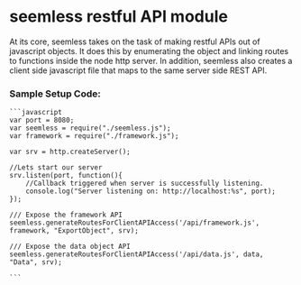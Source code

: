 seemless restful API module
============
At its core, seemless takes on the task of making restful APIs out of javascript objects.   It does this by enumerating the object and linking routes to functions inside the node http server.  In addition, seemless also creates a client side javascript file that maps to the same server side REST API.

### Sample Setup Code:  

    ```javascript
    var port = 8080;
    var seemless = require("./seemless.js");
    var framework = require("./framework.js");
            
    var srv = http.createServer();

    //Lets start our server
    srv.listen(port, function(){
        //Callback triggered when server is successfully listening.
        console.log("Server listening on: http://localhost:%s", port);
    });

    /// Expose the framework API
    seemless.generateRoutesForClientAPIAccess('/api/framework.js', framework, "ExportObject", srv);

    /// Expose the data object API
    seemless.generateRoutesForClientAPIAccess('/api/data.js', data, "Data", srv);

    ```
